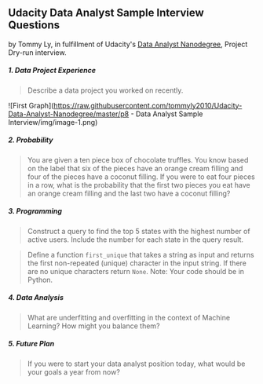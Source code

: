 ## Udacity Data Analyst Sample Interview Questions

by Tommy Ly, in fulfillment of Udacity's [Data Analyst Nanodegree](https://www.udacity.com/course/nd002), Project Dry-run interview.

##### 1. Data Project Experience

> Describe a data project you worked on recently.


![First Graph](https://raw.githubusercontent.com/tommyly2010/Udacity-Data-Analyst-Nanodegree/master/p8 - Data Analyst Sample Interview/img/image-1.png)



##### 2. Probability

> You are given a ten piece box of chocolate truffles. You know based on the label that six of the pieces have an orange cream filling and four of the pieces have a coconut filling. If you were to eat four pieces in a row, what is the probability that the first two pieces you eat have an orange cream filling and the last two have a coconut filling?

##### 3. Programming

> Construct a query to find the top 5 states with the highest number of active users. Include the number for each state in the query result.

> Define a function `first_unique` that takes a string as input and returns the first non-repeated (unique) character in the input string. If there are no unique characters return `None`. Note: Your code should be in Python.

##### 4. Data Analysis

> What are underfitting and overfitting in the context of Machine Learning? How might you balance them?

##### 5. Future Plan

> If you were to start your data analyst position today, what would be your goals a year from now?
